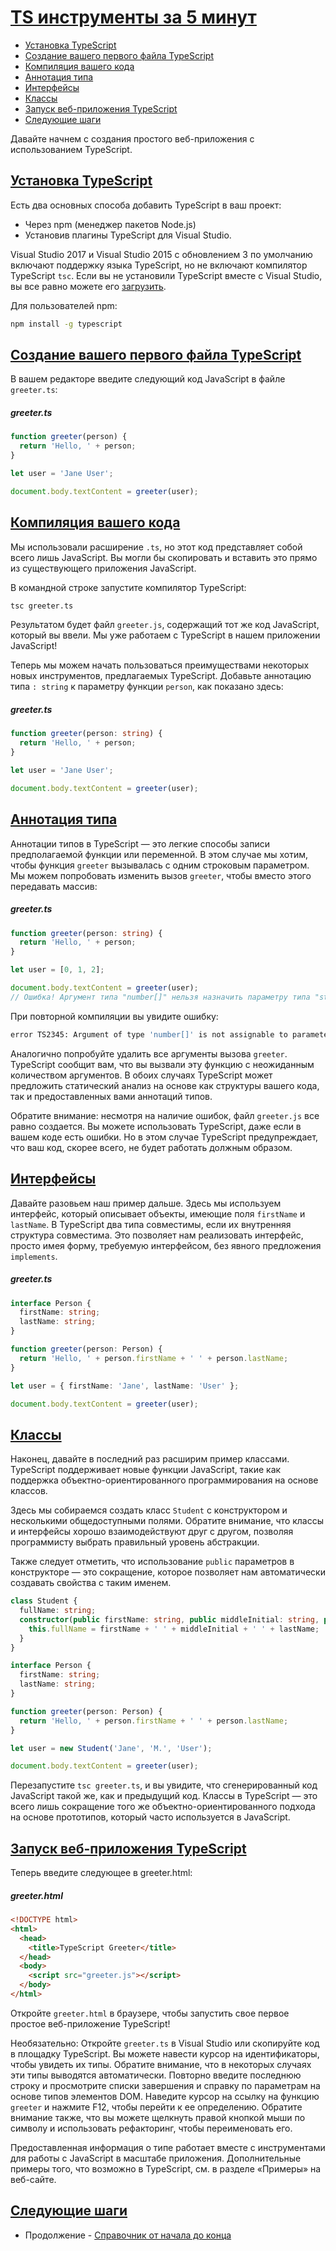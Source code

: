 # [TS инструменты за 5 минут](../index.md)

- [Установка TypeScript](#установка-typescript)
- [Создание вашего первого файла TypeScript](#создание-вашего-первого-файла-typescript)
- [Компиляция вашего кода](#компиляция-вашего-кода)
- [Аннотация типа](#аннотация-типа)
- [Интерфейсы](#интерфейсы)
- [Классы](#классы)
- [Запуск веб-приложения TypeScript](#запуск-веб-приложения-typescript)
- [Следующие шаги](#следующие-шаги)

Давайте начнем с создания простого веб-приложения с использованием TypeScript.

## [Установка TypeScript](#ts-инструменты-за-5-минут)

Есть два основных способа добавить TypeScript в ваш проект:

- Через npm (менеджер пакетов Node.js)
- Установив плагины TypeScript для Visual Studio.

Visual Studio 2017 и Visual Studio 2015 с обновлением 3 по умолчанию включают поддержку языка TypeScript, но не включают компилятор TypeScript `tsc`. Если вы не установили TypeScript вместе с Visual Studio, вы все равно можете его [загрузить](https://www.typescriptlang.org/download).

Для пользователей npm:

```bash
npm install -g typescript
```

## [Создание вашего первого файла TypeScript](#ts-инструменты-за-5-минут)

В вашем редакторе введите следующий код JavaScript в файле `greeter.ts`:

##### greeter.ts

```ts
function greeter(person) {
  return 'Hello, ' + person;
}

let user = 'Jane User';

document.body.textContent = greeter(user);
```

## [Компиляция вашего кода](#ts-инструменты-за-5-минут)

Мы использовали расширение `.ts`, но этот код представляет собой всего лишь JavaScript. Вы могли бы скопировать и вставить это прямо из существующего приложения JavaScript.

В командной строке запустите компилятор TypeScript:

```bash
tsc greeter.ts
```

Результатом будет файл `greeter.js`, содержащий тот же код JavaScript, который вы ввели. Мы уже работаем с TypeScript в нашем приложении JavaScript!

Теперь мы можем начать пользоваться преимуществами некоторых новых инструментов, предлагаемых TypeScript. Добавьте аннотацию типа `: string` к параметру функции `person`, как показано здесь:

##### greeter.ts

```ts
function greeter(person: string) {
  return 'Hello, ' + person;
}

let user = 'Jane User';

document.body.textContent = greeter(user);
```

## [Аннотация типа](#ts-инструменты-за-5-минут)

Аннотации типов в TypeScript — это легкие способы записи предполагаемой функции или переменной. В этом случае мы хотим, чтобы функция `greeter` вызывалась с одним строковым параметром. Мы можем попробовать изменить вызов `greeter`, чтобы вместо этого передавать массив:

##### greeter.ts

```ts
function greeter(person: string) {
  return 'Hello, ' + person;
}

let user = [0, 1, 2];

document.body.textContent = greeter(user);
// Ошибка! Аргумент типа "number[]" нельзя назначить параметру типа "string"
```

При повторной компиляции вы увидите ошибку:

```bash
error TS2345: Argument of type 'number[]' is not assignable to parameter of type 'string'.
```

Аналогично попробуйте удалить все аргументы вызова `greeter`. TypeScript сообщит вам, что вы вызвали эту функцию с неожиданным количеством аргументов. В обоих случаях TypeScript может предложить статический анализ на основе как структуры вашего кода, так и предоставленных вами аннотаций типов.

Обратите внимание: несмотря на наличие ошибок, файл `greeter.js` все равно создается. Вы можете использовать TypeScript, даже если в вашем коде есть ошибки. Но в этом случае TypeScript предупреждает, что ваш код, скорее всего, не будет работать должным образом.

## [Интерфейсы](#ts-инструменты-за-5-минут)

Давайте разовьем наш пример дальше. Здесь мы используем интерфейс, который описывает объекты, имеющие поля `firstName` и `lastName`. В TypeScript два типа совместимы, если их внутренняя структура совместима. Это позволяет нам реализовать интерфейс, просто имея форму, требуемую интерфейсом, без явного предложения `implements`.

##### greeter.ts

```ts
interface Person {
  firstName: string;
  lastName: string;
}

function greeter(person: Person) {
  return 'Hello, ' + person.firstName + ' ' + person.lastName;
}

let user = { firstName: 'Jane', lastName: 'User' };

document.body.textContent = greeter(user);
```

## [Классы](#ts-инструменты-за-5-минут)

Наконец, давайте в последний раз расширим пример классами. TypeScript поддерживает новые функции JavaScript, такие как поддержка объектно-ориентированного программирования на основе классов.

Здесь мы собираемся создать класс `Student` с конструктором и несколькими общедоступными полями. Обратите внимание, что классы и интерфейсы хорошо взаимодействуют друг с другом, позволяя программисту выбрать правильный уровень абстракции.

Также следует отметить, что использование `public` параметров в конструкторе — это сокращение, которое позволяет нам автоматически создавать свойства с таким именем.

```ts
class Student {
  fullName: string;
  constructor(public firstName: string, public middleInitial: string, public lastName: string) {
    this.fullName = firstName + ' ' + middleInitial + ' ' + lastName;
  }
}

interface Person {
  firstName: string;
  lastName: string;
}

function greeter(person: Person) {
  return 'Hello, ' + person.firstName + ' ' + person.lastName;
}

let user = new Student('Jane', 'M.', 'User');

document.body.textContent = greeter(user);
```

Перезапустите `tsc greeter.ts`, и вы увидите, что сгенерированный код JavaScript такой же, как и предыдущий код. Классы в TypeScript — это всего лишь сокращение того же объектно-ориентированного подхода на основе прототипов, который часто используется в JavaScript.

## [Запуск веб-приложения TypeScript](#ts-инструменты-за-5-минут)

Теперь введите следующее в greeter.html:

##### greeter.html

```html
<!DOCTYPE html>
<html>
  <head>
    <title>TypeScript Greeter</title>
  </head>
  <body>
    <script src="greeter.js"></script>
  </body>
</html>
```

Откройте `greeter.html` в браузере, чтобы запустить свое первое простое веб-приложение TypeScript!

Необязательно: Откройте `greeter.ts` в Visual Studio или скопируйте код в площадку TypeScript. Вы можете навести курсор на идентификаторы, чтобы увидеть их типы. Обратите внимание, что в некоторых случаях эти типы выводятся автоматически. Повторно введите последнюю строку и просмотрите списки завершения и справку по параметрам на основе типов элементов DOM. Наведите курсор на ссылку на функцию `greeter` и нажмите F12, чтобы перейти к ее определению. Обратите внимание также, что вы можете щелкнуть правой кнопкой мыши по символу и использовать рефакторинг, чтобы переименовать его.

Предоставленная информация о типе работает вместе с инструментами для работы с JavaScript в масштабе приложения. Дополнительные примеры того, что возможно в TypeScript, см. в разделе «Примеры» на веб-сайте.

## [Следующие шаги](#ts-инструменты-за-5-минут)

- Продолжение - [Справочник от начала до конца](<../Handbook/1. The TypeScript Handbook.md>)
